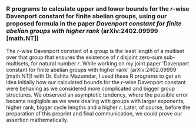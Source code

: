 ### R programs to calculate upper and lower bounds for the *r*-wise Davenport constant for finite abelian groups, using our proposed formula in the paper *Davenport constant for finite abelian groups with higher rank* (arXiv:2402.09999 [math.NT])

The *r*-wise Davenport constant of a group is the least length of a multiset over that group that ensures the existence of *r* disjoint zero-sum sub-multisets, for natural number *r*. While working on my joint paper 'Davenport constant for finite abelian groups with higher rank' (arXiv:2402.09999 [math.NT]) with Dr. Eshita Mazumdar, I used these R programs to get an idea initially how our calculated bounds for the r-wise Davenport constant were behaving as we considered more complicated and bigger group structures. We observed an asymptotic tendency, where the possible error became negligible as we were dealing with groups with larger exponents, higher rank, bigger cycle lengths and a higher *r*. Later, of course, before the preparation of this preprint and final communication, we could prove our assertion mathematically.
